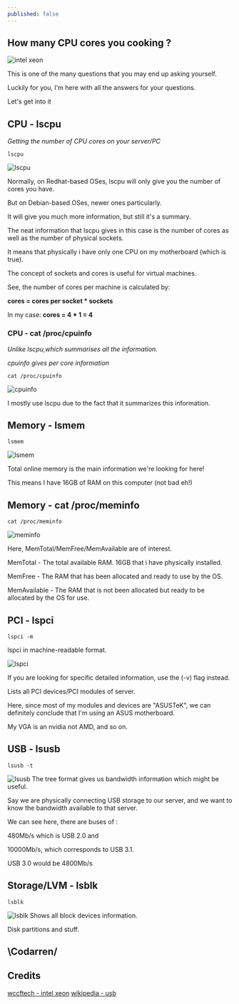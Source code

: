 ```yaml
---
published: false
---
```

## How many CPU cores you cooking ?
![intel xeon](https://github.com/codarrenvelvindron/codarrenvelvindron.github.io/raw/master/images/Intel-Xeon-Platinum-min_25.jpg)

This is one of the many questions that you may end up asking yourself.

Luckily for you, I'm here with all the answers for your questions.

Let's get into it
## CPU - lscpu
*Getting the number of CPU cores on your server/PC*
```
lscpu
```
![lscpu](https://github.com/codarrenvelvindron/codarrenvelvindron.github.io/raw/master/images/lscpu.png)

Normally, on Redhat-based OSes, lscpu will only give you the number of cores you have.

But on Debian-based OSes, newer ones particularly.

It will give you much more information, but still it's a summary.


The neat information that lscpu gives in this case is the number of cores as well as the number of 
physical sockets.

It means that physically i have only one CPU on my motherboard (which is true).

The concept of sockets and cores is useful for virtual machines.

See, the number of cores per machine is calculated by:

**cores = cores per socket * sockets**

In my case:
**cores = 4 * 1 = 4**

### CPU - cat /proc/cpuinfo
*Unlike lscpu,which summarises all the information.*

*cpuinfo gives per core information*

```
cat /proc/cpuinfo
```
![cpuinfo](https://github.com/codarrenvelvindron/codarrenvelvindron.github.io/raw/master/images/cpuinfo.png)

I mostly use lscpu due to the fact that it summarizes this information.

## Memory - lsmem
```
lsmem
```
![lsmem](https://github.com/codarrenvelvindron/codarrenvelvindron.github.io/raw/master/images/lsmem.png)

Total online memory is the main information we're looking for here!

This means I have 16GB of RAM on this computer (not bad eh!)

## Memory - cat /proc/meminfo
```
cat /proc/meminfo
```
![meminfo](https://github.com/codarrenvelvindron/codarrenvelvindron.github.io/raw/master/images/meminfo.png)

Here, MemTotal/MemFree/MemAvailable are of interest.

MemTotal - The total available RAM. 16GB that i have physically installed.

MemFree - The RAM that has been allocated and ready to use by the OS.

MemAvailable - The RAM that is not been allocated but ready to be allocated by the OS for use.

## PCI - lspci
```
lspci -m
```
lspci in machine-readable format.

![lspci](https://github.com/codarrenvelvindron/codarrenvelvindron.github.io/raw/master/images/lspci.png)

If you are looking for specific detailed information, use the (-v) flag instead.

Lists all PCI devices/PCI modules of server.

Here, since most of my modules and devices are "ASUSTeK", we can definitely conclude that I'm using an ASUS motherboard.

My VGA is an nvidia not AMD, and so on.

## USB - lsusb
```
lsusb -t
```
![lsusb](https://github.com/codarrenvelvindron/codarrenvelvindron.github.io/raw/master/images/lsusb.png)
The tree format gives us bandwidth information which might be useful.

Say we are physically connecting USB storage to our server, and we want to know the bandwidth available to that server.

We can see here, there are buses of :

480Mb/s which is USB 2.0 and

10000Mb/s, which corresponds to USB 3.1. 

USB 3.0 would be 4800Mb/s

## Storage/LVM - lsblk
```
lsblk
```
![lsblk](https://github.com/codarrenvelvindron/codarrenvelvindron.github.io/raw/master/images/lsblk.png)
Shows all block devices information.

Disk partitions and stuff.

## \Codarren/

## Credits
[wccftech - intel xeon](http://cdn.wccftech.com/wp-content/uploads/2017/05/Intel-Xeon-Platinum.jpg)
[wikipedia - usb](https://en.wikipedia.org/wiki/USB)